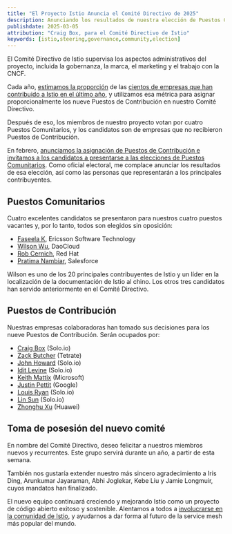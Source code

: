 ```yaml
---
title: "El Proyecto Istio Anuncia el Comité Directivo de 2025"
description: Anunciando los resultados de nuestra elección de Puestos Comunitarios y nuestros titulares de Puestos de Contribución.
publishdate: 2025-03-05
attribution: "Craig Box, para el Comité Directivo de Istio"
keywords: [istio,steering,governance,community,election]
---
```


El Comité Directivo de Istio supervisa los aspectos administrativos del proyecto, incluida la gobernanza, la marca, el marketing y el trabajo con la CNCF.

Cada año, [estimamos la proporción](https://github.com/istio/community/blob/master/steering/CONTRIBUTION-FORMULA.md) de las [cientos de empresas que han contribuido a Istio en el último año](https://istio.devstats.cncf.io/d/5/companies-table?orgId=1&var-period_name=Last%20year&var-metric=contributions), y utilizamos esa métrica para asignar proporcionalmente los nueve Puestos de Contribución en nuestro Comité Directivo.

Después de eso, los miembros de nuestro proyecto votan por cuatro Puestos Comunitarios, y los candidatos son de empresas que no recibieron Puestos de Contribución.

En febrero, [anunciamos la asignación de Puestos de Contribución e invitamos a los candidatos a presentarse a las elecciones de Puestos Comunitarios](../steering-election/).
Como oficial electoral, me complace anunciar los resultados de esa elección, así como las personas que representarán a los principales contribuyentes.

## Puestos Comunitarios

Cuatro excelentes candidatos se presentaron para nuestros cuatro puestos vacantes y, por lo tanto, todos son elegidos sin oposición:

- [Faseela K](https://github.com/istio/community/blob/master/steering/elections/2025/candidate-kfaseela.md), Ericsson Software Technology
- [Wilson Wu](https://github.com/istio/community/blob/master/steering/elections/2025/candidate-wilsonwu.md), DaoCloud
- [Rob Cernich](https://github.com/istio/community/blob/master/steering/elections/2025/candidate-rcernich.md), Red Hat
- [Pratima Nambiar](https://github.com/istio/community/blob/master/steering/elections/2025/candidate-pnambiarsf.md), Salesforce

Wilson es uno de los 20 principales contribuyentes de Istio y un líder en la localización de la documentación de Istio al chino. Los otros tres candidatos han servido anteriormente en el Comité Directivo.

## Puestos de Contribución

Nuestras empresas colaboradoras han tomado sus decisiones para los nueve Puestos de Contribución. Serán ocupados por:

- [Craig Box](https://github.com/craigbox) (Solo.io)
- [Zack Butcher](https://github.com/ZackButcher) (Tetrate)
- [John Howard](https://github.com/howardjohn) (Solo.io)
- [Idit Levine](https://github.com/ilevine) (Solo.io)
- [Keith Mattix](https://github.com/keithmattix) (Microsoft)
- [Justin Pettit](https://github.com/justinpettit) (Google)
- [Louis Ryan](https://github.com/louiscryan) (Solo.io)
- [Lin Sun](https://github.com/linsun) (Solo.io)
- [Zhonghu Xu](https://github.com/hzxuzhonghu) (Huawei)

## Toma de posesión del nuevo comité

En nombre del Comité Directivo, deseo felicitar a nuestros miembros nuevos y recurrentes. Este grupo servirá durante un año, a partir de esta semana.

También nos gustaría extender nuestro más sincero agradecimiento a Iris Ding, Arunkumar Jayaraman, Abhi Joglekar, Kebe Liu y Jamie Longmuir, cuyos mandatos han finalizado.

El nuevo equipo continuará creciendo y mejorando Istio como un proyecto de código abierto exitoso y sostenible. Alentamos a todos a [involucrarse en la comunidad de Istio](/get-involved/), y ayudarnos a dar forma al futuro de la service mesh más popular del mundo.
